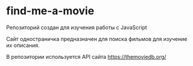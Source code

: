 # find-me-a-movie

Репозиторий создан для изучения работы с JavaScript

Сайт одностраничка предназначен для поиска фильмов для изучение их описания.

В репозитории используется API сайта https://themoviedb.org/
